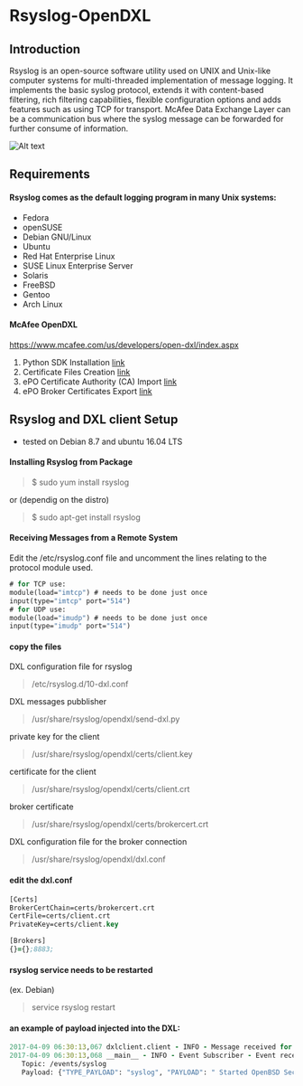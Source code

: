 # Rsyslog-OpenDXL

## Introduction

Rsyslog is an open-source software utility used on UNIX and Unix-like computer systems for multi-threaded implementation of message logging.
It implements the basic syslog protocol, extends it with content-based filtering, rich filtering capabilities, flexible configuration options and adds features such as using TCP for transport.
McAfee Data Exchange Layer can be a communication bus where the syslog message can be forwarded for further consume of information.

![Alt text](https://cloud.githubusercontent.com/assets/24607076/24838967/0c684b54-1d4a-11e7-8a06-d43aade6f368.png "Structure")

## Requirements
#### Rsyslog comes as the default logging program in many Unix systems:

* Fedora
* openSUSE
* Debian GNU/Linux
* Ubuntu
* Red Hat Enterprise Linux
* SUSE Linux Enterprise Server
* Solaris
* FreeBSD
* Gentoo
* Arch Linux

#### McAfee OpenDXL

https://www.mcafee.com/us/developers/open-dxl/index.aspx

1. Python SDK Installation [link](https://opendxl.github.io/opendxl-client-python/pydoc/installation.html)
2. Certificate Files Creation [link](https://opendxl.github.io/opendxl-client-python/pydoc/certcreation.html)
3. ePO Certificate Authority (CA) Import [link](https://opendxl.github.io/opendxl-client-python/pydoc/epocaimport.html)
4. ePO Broker Certificates Export  [link](https://opendxl.github.io/opendxl-client-python/pydoc/epobrokercertsexport.html)



## Rsyslog and DXL client Setup
* tested on Debian 8.7 and ubuntu 16.04 LTS

#### Installing Rsyslog from Package

> $ sudo yum install rsyslog

or (dependig on the distro)

> $ sudo apt-get install rsyslog

#### Receiving Messages from a Remote System
Edit the /etc/rsyslog.conf file and uncomment the lines relating to the protocol module used.

```clj
# for TCP use:
module(load="imtcp") # needs to be done just once 
input(type="imtcp" port="514")
# for UDP use:
module(load="imudp") # needs to be done just once 
input(type="imudp" port="514")
```
#### copy the files 

DXL configuration file for rsyslog
> /etc/rsyslog.d/10-dxl.conf

DXL messages pubblisher
> /usr/share/rsyslog/opendxl/send-dxl.py

private key for the client
> /usr/share/rsyslog/opendxl/certs/client.key

certificate for the client
> /usr/share/rsyslog/opendxl/certs/client.crt

broker certificate
> /usr/share/rsyslog/opendxl/certs/brokercert.crt

DXL configuration file for the broker connection
> /usr/share/rsyslog/opendxl/dxl.conf

#### edit the dxl.conf
```clj
[Certs]
BrokerCertChain=certs/brokercert.crt
CertFile=certs/client.crt
PrivateKey=certs/client.key

[Brokers]
{}={};8883;
```

#### rsyslog service needs to be restarted
(ex. Debian)
> service rsyslog restart

#### an example of payload injected into the DXL:
```clj
2017-04-09 06:30:13,067 dxlclient.client - INFO - Message received for topic /events/syslog
2017-04-09 06:30:13,068 __main__ - INFO - Event Subscriber - Event received:
   Topic: /events/syslog
   Payload: {"TYPE_PAYLOAD": "syslog", "PAYLOAD": " Started OpenBSD Secure Shell server.", "SRC_HOST": "host01"}
```


